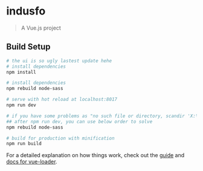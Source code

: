 # indusfo

> A Vue.js project

## Build Setup

``` bash
# the ui is so ugly lastest update hehe
# install dependencies
npm install

# install dependencies
npm rebuild node-sass

# serve with hot reload at localhost:8017
npm run dev

# if you have some problems as "no such file or directory, scandir 'X:\xxx\indusfo\node_modules\node-sass\vendor",
## after npm run dev, you can use below order to solve
npm rebuild node-sass

# build for production with minification
npm run build
```

For a detailed explanation on how things work, check out the [guide](http://vuejs-templates.github.io/webpack/) and [docs for vue-loader](http://vuejs.github.io/vue-loader).
